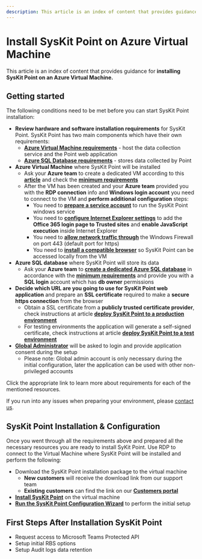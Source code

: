 ```yaml
---
description: This article is an index of content that provides guidance for installing SysKit Point on an Azure Virtual Machine.
---
```


# Install SysKit Point on Azure Virtual Machine

This article is an index of content that provides guidance for **installing SysKit Point on an Azure Virtual Machine.**

## Getting started
The following conditions need to be met before you can start SysKit Point installation:

* **Review hardware and software installation requirements** for SysKit Point. SysKit Point has two main components which have their own requirements:
    * [**Azure Virtual Machine requirements**](hardware-software-requirements.md#azure-virtual-machine-requirements) - host the data collection service and the Point web application
    * [**Azure SQL Database requirements**](hardware-software-requirements.md#azure-sql-database-requirements) - stores data collected by Point
* **Azure Virtual Machine** where SysKit Point will be installed
  * Ask your **Azure team** to create a dedicated VM according to this  [**article**](create-azure-vm.md) and check the [**minimum requirements**](hardware-software-requirements.md#azure-virtual-machine-requirements) 
  * After the VM has been created and your **Azure team** provided you with the **RDP connection** info and **Windows login account** you need to connect to the VM and **perform additional configuration** steps:
    * You need to [**prepare a service account**](additional-vm-configuration.md#service-account) to run the SysKit Point windows service
    * You need to [**configure Internet Explorer settings**](additional-vm-configuration.md#configure-internet-explorer-settings) to add the **Office 365 login page to Trusted sites** and **enable JavaScript execution** inside Internet Explorer
    * You need to [**allow network traffic through**](additional-vm-configuration.md#configure-windows-firewall) the Windows Firewall on port 443 (default port for https) 
    * You need to [**install a compatible browser**](additional-vm-configuration.md#install-a-compatible-browser) so SysKit Point can be accessed locally from the VM
* **Azure SQL database** where SysKit Point will store its data 
    * Ask your **Azure team** to [**create a dedicated Azure SQL database**](create-azure-sql-database.md) in accordance with the [**minimum requirements**](hardware-software-requirements.md#azure-sql-database-requirements) and provide you with a **SQL login** account which has **db owner** permissions  
* **Decide which URL are you going to use for SysKit Point web application** and prepare an **SSL certificate** required to make a **secure https connection** from the browser
  * Obtain a SSL certificate from a **publicly trusted certificate provider**, check instructions at article [**deploy SysKit Point to a production environment**](ssl-certificate.md#deploy-syskit-point-to-a-production-environment)
  * For testing environments the application will generate a self-signed certificate, check instructions at article [**deploy SysKit Point to a test environment**](ssl-certificate.md#deploy-syskit-point-to-a-test-environment)
* [**Global Administrator**]( global-admin-consent.md) will be asked to login and provide application consent during the setup
  * Please note: Global admin account is only necessary during the initial configuration, later the application can be used with other non-privileged accounts

Click the appropriate link to learn more about requirements for each of the mentioned resources.

If you run into any issues when preparing your environment, please [contact us](https://www.syskit.com/contact-us/).


## SysKit Point Installation & Configuration
Once you went through all the requirements above and prepared all the necessary  resources you are ready to install SyKit Point. Use RDP to connect to the Virtual Machine where SysKit Point will be installed and perform the following:
* Download the SysKit Point installation package to the virtual machine
  * **New customers** will receive the download link from our support team
  * **Existing customers** can find the link on our [**Customers portal**](https://my.syskit.com/)
* [**Install SysKit Point**](install-syskit-point-on-azure-vm#install-syskit-point) on the virtual machine
* [**Run the SysKit Point Configuration Wizard**](install-syskit-point-on-azure-vm#configure-syskit-point) to perform the initial setup

## First Steps After Installation SysKit Point
* Request access to Microsoft Teams Protected API
* Setup initial RBS options
* Setup Audit logs data retention

